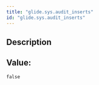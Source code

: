 ```yaml
---
title: "glide.sys.audit_inserts"
id: "glide.sys.audit_inserts"
---
```

## Description



## Value: 
```
false
```